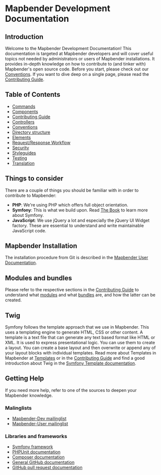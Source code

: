 # Mapbender Development Documentation

## Introduction

Welcome to the Mapbender Development Documentation! This documentation is targeted at Mapbender developers and will cover useful topics not needed by administrators or users of Mapbender installations. It provides in-depth knowledge on how to contribute to (and tinker with) Mapbender's open source code. Before you start, please check out our [Conventions](getting_started/conventions.md). If you want to dive deep on a single page, please read the [Contributing Guide](CONTRIBUTING.md).

## Table of Contents

- [Commands](workflows/commands.md)
- [Components](architecture/components.md)
- [Contributing Guide](CONTRIBUTING.md)
- [Controllers](controllers/controllers.md)
- [Conventions](getting_started/conventions.md)
- [Directory structure](architecture/directory_structure.md)
- [Elements](elements/elements.md)
- [Request/Response Workflow](workflows/requestresponse.md)
- [Security](security/security.md)
- [Styleguides](style/)
- [Testing](workflows/testing.md)
- [Translation](workflows/translation.md)

## Things to consider

There are a couple of things you should be familiar with in order to contribute to Mapbender:

- **PHP**: We're using PHP which offers full object orientation.
- **Symfony**: This is what we build upon. Read [The Book](https://symfony.com/doc/current/index.html) to learn more about Symfony.
- **JavaScript**: We use jQuery a lot and especially the jQuery UI Widget factory. These are essential to understand and write maintainable JavaScript code.

## Mapbender Installation

The installation procedure from Git is described in the [Mapbender User Documentation](https://doc.mapbender.org/en/installation/installation_git.html).

## Modules and bundles

Please refer to the respective sections in the [Contributing Guide](CONTRIBUTING.md) to understand what [modules](CONTRIBUTING.md#modules) and what [bundles](CONTRIBUTING.md#bundles) are, and how the latter can be created.

## Twig

Symfony follows the template approach that we use in Mapbender. This uses a templating engine to generate HTML, CSS or other content. A template is a text file that can generate any text based format like HTML or XML. It is used to express presentational logic. You can use them to create a layout. You can create a base layout and then overwrite or append any of your layout blocks with individual templates.
Read more about Templates in Mapbender at [Templates](CONTRIBUTING.md#Templates) or in the [Contributing Guide](CONTRIBUTING.md#generate-translations) and find a good introduction about Twig in the [Symfony Template documentation](https://symfony.com/doc/current/templates.html).

## Getting Help

If you need more help, refer to one of the sources to deepen your Mapbender knowledge.

### Malinglists

- [Mapbender-Dev mailinglist](https://lists.osgeo.org/mailman/listinfo/mapbender_dev)
- [Mapbender-User mailinglist](https://lists.osgeo.org/mailman/listinfo/mapbender_users)

### Libraries and frameworks

- [Symfony framework](https://www.symfony.com/)
- [PHPUnit documentation](https://phpunit.de/)
- [Composer documentation](https://getcomposer.org/doc/)
- [General GitHub documentation](https://help.github.com/)
- [GitHub pull request documentation](https://help.github.com/send-pull-requests/)
